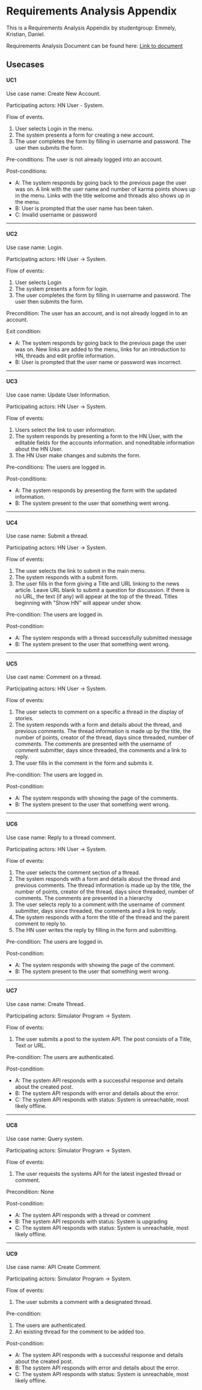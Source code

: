Requirements Analysis Appendix
============================
This is a Requirements Analysis Appendix by studentgroup: Emmely, Kristian, Daniel.

Requirements Analysis Document can be found here: [Link to document](Requirements_Analysis_Document.md)


## Usecases
#### UC1
Use case name: Create New Account.

Participating actors: HN User - System.

Flow of events.

1. User selects Login in the menu.
2. The system presents a form for creating a new account.
3. The user completes the form by filling in username and password. The user then submits the form.

Pre-conditions: The user is not already logged into an account.

Post-conditions:
- A: The system responds by going back to the previous page the user was on. A link with the user name and number of karma points shows up in the menu. Links with the title welcome and threads also shows up in the menu.
- B: User is prompted that the user name has been taken.
- C: Invalid username or password

----------------------------
#### UC2
Use case name: Login.

Participating actors: HN User -> System.

Flow of events:
1. User selects Login
2. The system presents a form for login.
3. The user completes the form by filling in username and password. The user then submits the form.

Precondition: The user has an account, and is not already logged in to an account.

Exit condition:
- A: The system responds by going back to the previous page the user was on. New links are added to the menu, links for an introduction to HN, threads and edit profile information.
- B: User is prompted that the user name or password was incorrect.

--------------------------------
#### UC3
Use case name: Update User Information.

Participating actors: HN User -> System.

Flow of events:
1. Users select the link to user information.
2. The system responds by presenting a form to the HN User, with the editable fields for the accounts information.  and noneditable information about the HN User.
3. The HN User make changes and submits the form.

Pre-conditions: The users are logged in.

Post-conditions: 
- A: The system responds by presenting the form with the updated information.
- B: The system present to the user that something went wrong.

--------------------------------
#### UC4
Use case name: Submit a thread.

Participating actors: HN User -> System.

Flow of events:
1. The user selects the link to submit in the main menu.
2. The system responds with a submit form.
3. The user fills in the form giving a Title and URL linking to the news article. Leave URL blank to submit a question for discussion. If there is no URL, the text (if any) will appear at the top of the thread. Titles beginning with "Show HN" will appear under show.

Pre-condition: The users are logged in.

Post-condition:
- A: The system responds with a thread successfully submitted message
- B: The system present to the user that something went wrong.

-------------------------------
#### UC5
Use cast name: Comment on a thread.

Participating actors: HN User -> System.

Flow of events:
1. The user selects to comment on a specific a thread in the display of stories.
2. The system responds with a form and details about the thread, and previous comments. The thread information is made up by the title, the number of points, creator of the thread, days since threaded, number of comments. The comments are presented with the username of comment submitter, days since threaded, the comments and a link to reply.
3. The user fills in the comment in the form and submits it.

Pre-condition: The users are logged in.

Post-condition:
- A: The system responds with showing the page of the comments.
- B: The system present to the user that something went wrong.

-----------------------------------------
#### UC6
Use case name: Reply to a thread comment.

Participating actors: HN User -> System.

Flow of events:
1. The user selects the comment section of a thread.
2. The system responds with a form and details about the thread and previous comments. The thread information is made up by the title, the number of points, creator of the thread, days since threaded, number of comments. The comments are presented in a hierarchy 
3. The user selects reply to a comment.with the username of comment submitter, days since threaded, the comments and a link to reply.
4. The system responds with a form the title of the thread and the parent comment to reply to.
5. The HN user writes the reply by filling in the form and submitting. 

Pre-condition: The users are logged in.

Post-condition:
- A: The system responds with showing the page of the comment.
- B: The system present to the user that something went wrong.
-----------------------------------------
#### UC7
Use case name: Create Thread.

Participating actors: Simulator Program -> System.

Flow of events:
1. The user submits a post to the system API. The post consists of a Title, Text or URL.

Pre-condition: The users are authenticated.

Post-condition:
- A: The system API responds with a successful response and details about the created post.
- B: The system API responds with error and details about the error.
- C: The system API responds with status: System is unreachable, most likely offline.

--------------------------------
#### UC8
Use case name: Query system.

Participating actors: Simulator Program -> System.

Flow of events:
1. The user requests the systems API for the latest ingested thread or comment.

Precondition: None

Post-condition:
- A: The system API responds with a thread or comment
- B: The system API responds with status: System is upgrading
- C: The system API responds with status: System is unreachable, most likely offline.
------------------------------
#### UC9

Use case name: API Create Comment.

Participating actors: Simulator Program -> System.

Flow of events:

1. The user submits a comment with a designated thread.

Pre-condition: 

1. The users are authenticated.
2. An existing thread for the comment to be added too.

Post-condition:

- A: The system API responds with a successful response and details about the created post.
- B: The system API responds with error and details about the error.
- C: The system API responds with status: System is unreachable, most likely offline.
